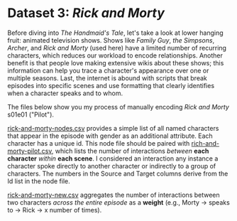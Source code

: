<h1>Dataset 3: <i>Rick and Morty</i></h1>

Before diving into <i>The Handmaid's Tale</i>, let's take a look at lower hanging fruit: animated television shows. Shows like <i>Family Guy</i>, <i>the Simpsons</i>, <i>Archer</i>, and <i>Rick and Morty</i> (used here) have a limited number of recurring characters, which reduces our workload to encode relationships. Another benefit is that people love making extensive wikis about these shows; this information can help you trace a character's appearance over one or multiple seasons. Last, the internet is abound with scripts that break episodes into specific scenes and use formatting that clearly identifies when a character speaks and to whom. 

The files below show you my process of manually encoding <i>Rick and Morty</i> s01e01 ("Pilot").

[rick-and-morty-nodes.csv](https://github.com/jardno/networks/blob/master/rick-and-morty-pilot-nodes.csv) provides a simple list of all named characters that appear in the episode with gender as an additional attribute. Each character has a unique id. This node file should be paired with [rich-and-morty-pilot.csv](https://github.com/jardno/networks/blob/master/rick-and-morty-pilot.csv), which lists the number of interactions <i>between</i> <b>each character</b> <i>within</i> <b>each scene</b>. I considered an interaction any instance a character spoke directly to another character or indirectly to a group of characters. The numbers in the Source and Target columns derive from the Id list in the node file.

[rick-and-morty-new.csv](https://github.com/jardno/networks/blob/master/rick-and-morty-pilot-new.csv) aggregates the number of interactions between two characters <i>across the entire episode</i> as a <b>weight</b> (e.g., Morty -> speaks to -> Rick -> x number of times).
